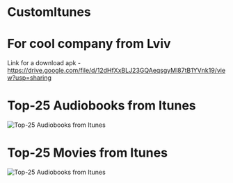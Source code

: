 # CustomItunes
# For cool company from Lviv
Link for a download apk - https://drive.google.com/file/d/12dHfXxBLJ23GQAeqsgyMl87tB1YVnk19/view?usp=sharing

# Top-25 Audiobooks from Itunes
![Top-25 Audiobooks from Itunes](https://i.ibb.co/PxJHksN/photo-2019-11-11-02-49-29.jpg)

# Top-25 Movies from Itunes
![Top-25 Audiobooks from Itunes](https://i.ibb.co/7KzgHMs/photo-2019-11-11-02-49-31.jpg)
